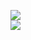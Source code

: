 [![](https://img.shields.io/badge/Made%20With-Github%20Spray-lightgrey.svg?style=for-the-badge&logo=github)](https://github.com/Annihil/github-spray#23529)  
[![](https://i.imgur.com/2DrTn0Z.gif)](https://github.com/Annihil/github-spray)